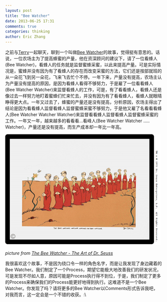 ```yaml
---
layout: post
title: "Bee Watcher"
date: 2013-06-25 17:31
comments: true
categories: thinking
author: Eric Zhang
---
```


之前与[Terry](http://www.weibo.com/u/1431854415 "Terry's Weibo")一起聊天，聊到一个叫做[Bee Watcher](http://www.drseussart.com/details/illustration/beewatcher.html "The Bee Watcher")的故事，觉得挺有意思的。话说，一位农场主为了提高蜂蜜的产量，他在资深顾问的建议下，请了一位看蜂人(Bee Watcher)，看蜂人的任务就是监督蜜蜂采蜜，以此来提高产量。可是实际情况是，蜜蜂并没有因为有了看蜂人的存在而改变采蜜的方法，它们还是按部就班的从一朵花飞到另一朵花，飞来飞去忙个不停。一年下来，产量没有提高，农场主认为产量没有提高的原因，是因为看蜂人看得不够努力，于是雇了一位看看蜂人(Bee Watcher Watcher)来监督看蜂人的工作，可是，有了看看蜂人，看蜂人还是像过去一样努力地盯着蜜蜂们忙来忙去，并没有因为有了看看蜂人，看蜂人就眼晴睁得更大点。一年又过去了，蜂蜜的产量还是没有提高，分析原因，农场主得出了结论是因为看看蜂人监督看蜂人监督蜜蜂采蜜不够努力，于是他又雇了名看看看蜂人(Bee Watcher Watcher Watcher)来监督看看蜂人监督看蜂人监督蜜蜂采蜜的工作。一年又一年，越来越多的看看看...看峰人(Bee Watcher Watcher ..... Watcher)，产量还是没有提高，而生产成本却一年比一年高。

![Alt text](/images/2013-06-25/beewatcher_lg.gif "The Bee Watcher")

*picture from [The Bee Watcher - The Art of Dr. Seuss](http://www.drseussart.com/details/illustration/beewatcher.html "The Bee Watcher")*

我很喜欢这个故事，不是因为绕口令一样的角色名字，而是让我发现了身边藏着的Bee Watcher。我们制定了一个Process，期望它能极大地改善我们的研发状况，可是发现不尽如人意，原因可能是Process执行得不到位，于是，我们制定了更多的Process来确保我们的Process能更好地得到执行。这难道不是一个Bee Watcher。你发现了吗？请将更多的Bee Watcher以Comments形式告诉我吧，对我而言，这一定会是一个不错的收获。:\
